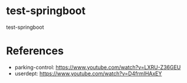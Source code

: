 # test-springboot
test-springboot


# References
* parking-control: https://www.youtube.com/watch?v=LXRU-Z36GEU
* userdept: https://www.youtube.com/watch?v=D4frmIHAxEY